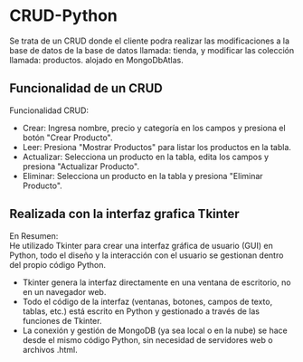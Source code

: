 # CRUD-Python
Se trata de un CRUD donde el cliente podra realizar las modificaciones a la base de datos de la base de datos llamada: tienda, y modificar las colección llamada: productos. alojado en MongoDbAtlas.  

## Funcionalidad de un CRUD   
Funcionalidad CRUD:
+ Crear: Ingresa nombre, precio y categoría en los campos y presiona el botón "Crear Producto".    
+ Leer: Presiona "Mostrar Productos" para listar los productos en la tabla.    
+ Actualizar: Selecciona un producto en la tabla, edita los campos y presiona "Actualizar Producto".    
+ Eliminar: Selecciona un producto en la tabla y presiona "Eliminar Producto".  

## Realizada con la interfaz grafica Tkinter    
En Resumen:    
He utilizado Tkinter para crear una interfaz gráfica de usuario (GUI) en Python, todo el diseño y la interacción con el usuario se gestionan dentro del propio código Python.   
- Tkinter genera la interfaz directamente en una ventana de escritorio, no en un navegador web.   
- Todo el código de la interfaz (ventanas, botones, campos de texto, tablas, etc.) está escrito en Python y gestionado a través de las funciones de Tkinter.    
- La conexión y gestión de MongoDB (ya sea local o en la nube) se hace desde el mismo código Python, sin necesidad de servidores web o archivos .html.     

